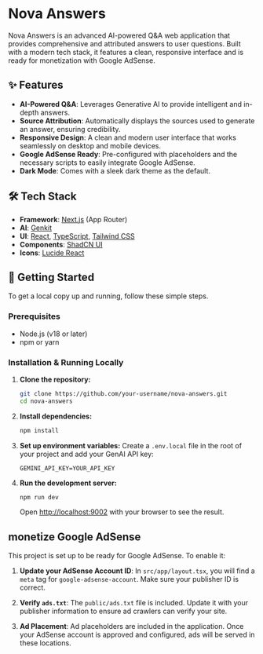 # Nova Answers

Nova Answers is an advanced AI-powered Q&A web application that provides comprehensive and attributed answers to user questions. Built with a modern tech stack, it features a clean, responsive interface and is ready for monetization with Google AdSense.

## ✨ Features

- **AI-Powered Q&A**: Leverages Generative AI to provide intelligent and in-depth answers.
- **Source Attribution**: Automatically displays the sources used to generate an answer, ensuring credibility.
- **Responsive Design**: A clean and modern user interface that works seamlessly on desktop and mobile devices.
- **Google AdSense Ready**: Pre-configured with placeholders and the necessary scripts to easily integrate Google AdSense.
- **Dark Mode**: Comes with a sleek dark theme as the default.

## 🛠️ Tech Stack

- **Framework**: [Next.js](https://nextjs.org/) (App Router)
- **AI**: [Genkit](https://firebase.google.com/docs/genkit)
- **UI**: [React](https://react.dev/), [TypeScript](https://www.typescriptlang.org/), [Tailwind CSS](https://tailwindcss.com/)
- **Components**: [ShadCN UI](https://ui.shadcn.com/)
- **Icons**: [Lucide React](https://lucide.dev/guide/packages/lucide-react)

## 🚀 Getting Started

To get a local copy up and running, follow these simple steps.

### Prerequisites

- Node.js (v18 or later)
- npm or yarn

### Installation & Running Locally

1. **Clone the repository:**
   ```sh
   git clone https://github.com/your-username/nova-answers.git
   cd nova-answers
   ```

2. **Install dependencies:**
   ```sh
   npm install
   ```

3. **Set up environment variables:**
   Create a `.env.local` file in the root of your project and add your GenAI API key:
   ```env
   GEMINI_API_KEY=YOUR_API_KEY
   ```

4. **Run the development server:**
   ```sh
   npm run dev
   ```
   Open [http://localhost:9002](http://localhost:9002) with your browser to see the result.

##  monetize Google AdSense

This project is set up to be ready for Google AdSense. To enable it:

1. **Update your AdSense Account ID**:
   In `src/app/layout.tsx`, you will find a `meta` tag for `google-adsense-account`. Make sure your publisher ID is correct.

2. **Verify `ads.txt`**:
   The `public/ads.txt` file is included. Update it with your publisher information to ensure ad crawlers can verify your site.

3. **Ad Placement**:
   Ad placeholders are included in the application. Once your AdSense account is approved and configured, ads will be served in these locations.
